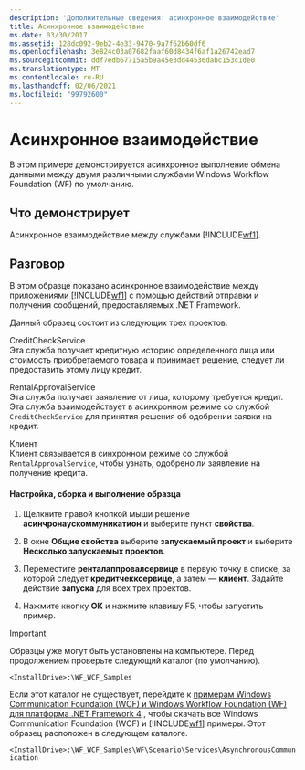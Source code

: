 ```yaml
---
description: 'Дополнительные сведения: асинхронное взаимодействие'
title: Асинхронное взаимодействие
ms.date: 03/30/2017
ms.assetid: 128dc092-9eb2-4e33-9470-9a7f62b60df6
ms.openlocfilehash: 3e824c03a07682faaf60d8434f6af1a26742ead7
ms.sourcegitcommit: ddf7edb67715a5b9a45e3dd44536dabc153c1de0
ms.translationtype: MT
ms.contentlocale: ru-RU
ms.lasthandoff: 02/06/2021
ms.locfileid: "99792600"
---
```

# <a name="asynchronous-communication"></a>Асинхронное взаимодействие

В этом примере демонстрируется асинхронное выполнение обмена данными между двумя различными службами Windows Workflow Foundation (WF) по умолчанию.  
  
## <a name="demonstrates"></a>Что демонстрирует  

 Асинхронное взаимодействие между службами [!INCLUDE[wf1](../../../../includes/wf1-md.md)].  
  
## <a name="discussion"></a>Разговор  

 В этом образце показано асинхронное взаимодействие между приложениями [!INCLUDE[wf1](../../../../includes/wf1-md.md)] с помощью действий отправки и получения сообщений, предоставляемых .NET Framework.  
  
 Данный образец состоит из следующих трех проектов.  
  
 CreditCheckService  
 Эта служба получает кредитную историю определенного лица или стоимость приобретаемого товара и принимает решение, следует ли предоставить этому лицу кредит.  
  
 RentalApprovalService  
 Эта служба получает заявление от лица, которому требуется кредит. Эта служба взаимодействует в асинхронном режиме со службой `CreditCheckService` для принятия решения об одобрении заявки на кредит.  
  
 Клиент  
 Клиент связывается в синхронном режиме со службой `RentalApprovalService`, чтобы узнать, одобрено ли заявление на получение кредита.  
  
#### <a name="to-set-up-build-and-run-the-sample"></a>Настройка, сборка и выполнение образца  
  
1. Щелкните правой кнопкой мыши решение **асинчронаускоммуникатион** и выберите пункт **свойства**.  
  
2. В окне **Общие свойства** выберите **запускаемый проект** и выберите **Несколько запускаемых проектов**.  
  
3. Переместите **ренталаппровалсервице** в первую точку в списке, за которой следует **кредитчекксервице**, а затем — **клиент**. Задайте действие **запуска** для всех трех проектов.  
  
4. Нажмите кнопку **ОК** и нажмите клавишу F5, чтобы запустить пример.  
  
> [!IMPORTANT]
> Образцы уже могут быть установлены на компьютере. Перед продолжением проверьте следующий каталог (по умолчанию).  
>
> `<InstallDrive>:\WF_WCF_Samples`  
>
> Если этот каталог не существует, перейдите к [примерам Windows Communication Foundation (WCF) и Windows Workflow Foundation (WF) для платформа .NET Framework 4](https://www.microsoft.com/download/details.aspx?id=21459) , чтобы скачать все Windows Communication Foundation (WCF) и [!INCLUDE[wf1](../../../../includes/wf1-md.md)] примеры. Этот образец расположен в следующем каталоге.  
>
> `<InstallDrive>:\WF_WCF_Samples\WF\Scenario\Services\AsynchronousCommunication`

